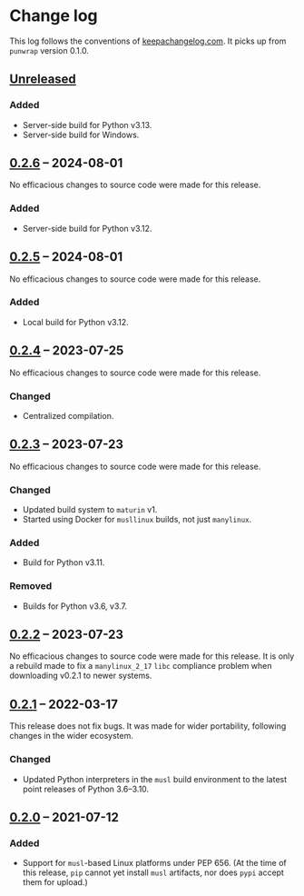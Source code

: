 # Change log
This log follows the conventions of
[keepachangelog.com](http://keepachangelog.com/). It picks up from `punwrap`
version 0.1.0.

## [Unreleased]

### Added
- Server-side build for Python v3.13.
- Server-side build for Windows.

## [0.2.6] – 2024-08-01
No efficacious changes to source code were made for this release.

### Added
- Server-side build for Python v3.12.

## [0.2.5] – 2024-08-01
No efficacious changes to source code were made for this release.

### Added
- Local build for Python v3.12.

## [0.2.4] – 2023-07-25
No efficacious changes to source code were made for this release.

### Changed
- Centralized compilation.

## [0.2.3] – 2023-07-23
No efficacious changes to source code were made for this release.

### Changed
- Updated build system to `maturin` v1.
- Started using Docker for `musllinux` builds, not just `manylinux`.

### Added
- Build for Python v3.11.

### Removed
- Builds for Python v3.6, v3.7.

## [0.2.2] – 2023-07-23
No efficacious changes to source code were made for this release.
It is only a rebuild made to fix a `manylinux_2_17` `libc` compliance problem
when downloading v0.2.1 to newer systems.

## [0.2.1] – 2022-03-17
This release does not fix bugs. It was made for wider portability, following
changes in the wider ecosystem.

### Changed
- Updated Python interpreters in the `musl` build environment to the latest
  point releases of Python 3.6–3.10.

## [0.2.0] – 2021-07-12
### Added
- Support for `musl`-based Linux platforms under PEP 656.
  (At the time of this release, `pip` cannot yet install `musl` artifacts,
  nor does `pypi` accept them for upload.)

[Unreleased]: https://github.com/veikman/punwrap/compare/punwrap-v0.2.6...HEAD
[0.2.6]: https://github.com/veikman/punwrap/compare/punwrap-v0.2.5...v0.2.6
[0.2.5]: https://github.com/veikman/punwrap/compare/punwrap-v0.2.4...v0.2.5
[0.2.4]: https://github.com/veikman/punwrap/compare/punwrap-v0.2.3...v0.2.4
[0.2.3]: https://github.com/veikman/punwrap/compare/punwrap-v0.2.2...v0.2.3
[0.2.2]: https://github.com/veikman/punwrap/compare/punwrap-v0.2.1...v0.2.2
[0.2.1]: https://github.com/veikman/punwrap/compare/punwrap-v0.2.0...v0.2.1
[0.2.0]: https://github.com/veikman/punwrap/compare/punwrap-v0.1.0...v0.2.0
